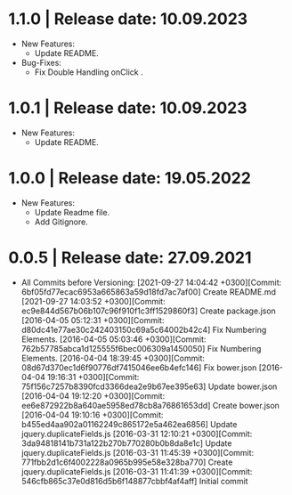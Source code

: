 1.1.0	|	Release date: **10.09.2023**
============================================
* New Features:
  - Update README.
* Bug-Fixes:
  - Fix Double Handling onClick .


1.0.1	|	Release date: **10.09.2023**
============================================
* New Features:
  - Update README.


1.0.0	|	Release date: **19.05.2022**
============================================
* New Features:
  - Update Readme file.
  - Add Gitignore.


0.0.5	|	Release date: **27.09.2021**
============================================
* All Commits before Versioning:
	[2021-09-27 14:04:42 +0300][Commit: 6bf05fd77ecac6953a665863a59d18fd7ac7af00]
	  Create README.md
	[2021-09-27 14:03:52 +0300][Commit: ec9e844d567b06b107c96f910f1c3ff1529860f3]
	  Create package.json
	[2016-04-05 05:12:31 +0300][Commit: d80dc41e77ae30c242403150c69a5c64002b42c4]
	  Fix Numbering Elements.
	[2016-04-05 05:03:46 +0300][Commit: 762b57785abca1d125555f6bec006309a1450050]
	  Fix Numbering Elements.
	[2016-04-04 18:39:45 +0300][Commit: 08d67d370ec1d6f90776df7415046ee6b4efc146]
	  Fix bower.json
	[2016-04-04 19:16:31 +0300][Commit: 75f156c7257b8390fcd3366dea2e9b67ee395e63]
	  Update bower.json
	[2016-04-04 19:12:20 +0300][Commit: ee6e872922b8a640ae5958ed78cb8a76861653dd]
	  Create bower.json
	[2016-04-04 19:10:16 +0300][Commit: b455ed4aa902a01162249c865172e5a462ea6856]
	  Update jquery.duplicateFields.js
	[2016-03-31 12:10:21 +0300][Commit: 3da94818141b731a122b270b770280b0b8da8e1c]
	  Update jquery.duplicateFields.js
	[2016-03-31 11:45:39 +0300][Commit: 771fbb2d1c6f4002228a0965b995e58e328ba770]
	  Create jquery.duplicateFields.js
	[2016-03-31 11:41:39 +0300][Commit: 546cfb865c37e0d816d5b6f148877cbbf4af4aff]
	  Initial commit

